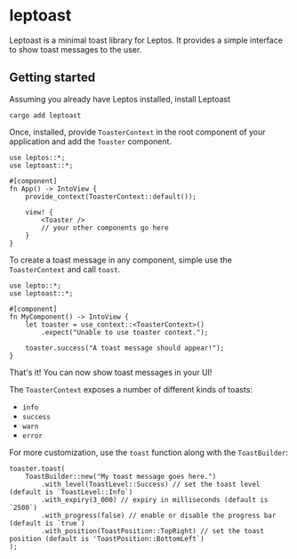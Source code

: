# leptoast

Leptoast is a minimal toast library for Leptos. It provides a simple interface to show toast messages to the user.

## Getting started

Assuming you already have Leptos installed, install Leptoast
```
cargo add leptoast
```

Once, installed, provide `ToasterContext` in the root component of your application and add the `Toaster` component.
```
use leptos::*;
use leptoast::*;

#[component]
fn App() -> IntoView {
    provide_context(ToasterContext::default());

    view! {
        <Toaster />
        // your other components go here
    }
}
```

To create a toast message in any component, simple use the `ToasterContext` and call `toast`.
```
use lepto::*;
use leptoast::*;

#[component]
fn MyComponent() -> IntoView {
    let toaster = use_context::<ToasterContext>()
        .expect("Unable to use toaster context.");

    toaster.success("A toast message should appear!");
}
```

That's it! You can now show toast messages in your UI!

The `ToasterContext` exposes a number of different kinds of toasts:
* `info`
* `success`
* `warn`
* `error`

For more customization, use the `toast` function along with the `ToastBuilder`:
```
toaster.toast(
    ToastBuilder::new("My toast message goes here.")
        .with_level(ToastLevel::Success) // set the toast level (default is `ToastLevel::Info`)
        .with_expiry(3_000) // expiry in milliseconds (default is `2500`)
        .with_progress(false) // enable or disable the progress bar (default is `true`)
        .with_position(ToastPosition::TopRight) // set the toast position (default is 'ToastPosition::BottomLeft`)
);
```
